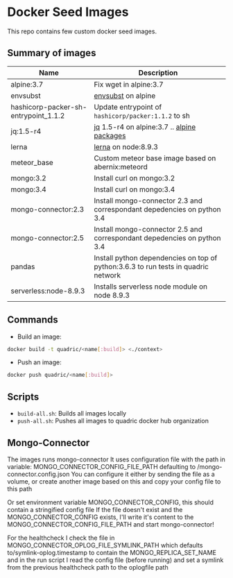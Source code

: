 # Docker Seed Images

This repo contains few custom docker seed images.

## Summary of images

| Name | Description |
|------|-------------|
| alpine:3.7 | Fix wget in alpine:3.7 |
| envsubst | [envsubst](https://linux.die.net/man/1/envsubst) on alpine |
| hashicorp-packer-sh-entrypoint_1.1.2 | Update entrypoint of `hashicorp/packer:1.1.2` to sh |
| jq:1.5-r4 | [jq](https://stedolan.github.io/jq/) 1.5-r4 on alpine:3.7 .. [alpine packages](https://pkgs.alpinelinux.org/packages?name=jq&branch=&repo=&arch=&maintainer=) |
| lerna | [lerna](https://www.npmjs.com/package/lerna) on node:8.9.3 |
| meteor_base | Custom meteor base image based on abernix:meteord |
| mongo:3.2 | Install curl on mongo:3.2 |
| mongo:3.4 | Install curl on mongo:3.4 |
| mongo-connector:2.3 | Install mongo-connector 2.3 and correspondant depedencies on python 3.4 |
| mongo-connector:2.5 | Install mongo-connector 2.5 and correspondant depedencies on python 3.4 |
| pandas | Install python dependencies on top of python:3.6.3 to run tests in quadric network | 
| serverless:node-8.9.3 | Installs serverless node module on node 8.9.3 |

## Commands

- Build an image:

```bash
docker build -t quadric/<name[:build]> <./context>
```

- Push an image:

```bash
docker push quadric/<name[:build]>
```

## Scripts

- `build-all.sh`: Builds all images locally
- `push-all.sh`: Pushes all images to quadric docker hub organization

## Mongo-Connector

The images runs mongo-connector
It uses configuration file with the path in variable: MONGO_CONNECTOR_CONFIG_FILE_PATH defaulting to /mongo-connector.config.json
You can configure it either by sending the file as a volume, or create another image based on this and copy your config file to this path

Or set environment variable MONGO_CONNECTOR_CONFIG, this should contain a stringified config file
If the file doesn't exist and the MONGO_CONNECTOR_CONFIG exists, I'll write it's content to the MONGO_CONNECTOR_CONFIG_FILE_PATH and start mongo-connector!

For the healthcheck I check the file in MONGO_CONNECTOR_OPLOG_FILE_SYMLINK_PATH which defaults to/symlink-oplog.timestamp to contain the MONGO_REPLICA_SET_NAME
and in the run script I read the config file (before running) and set a symlink from the previous healthcheck path to the oplogfile path